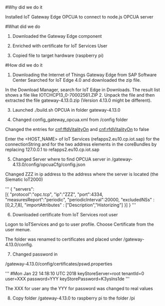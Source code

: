 #Why did we do it

Installed IoT Gateway Edge OPCUA to connect to node.js OPCUA server

#What did we do

1. Downloaded the Gateway Edge component

2. Enriched with certificate for IoT Services User

3. Copied file to target hardware (raspberry pi)

#How did we do it


1. Downloading the Internet of Things Gateway Edge from SAP Software Center
Searched for IoT Edge 4.0 and downloaded the zip file.

In the Download Manager, search for IoT Edge in Downloads. The result list shows a file like IOTCHCP13_0-70002561.ZIP
2. Unpack the file and then extracted the file gateway-4.13.0.zip (Version 4.13.0 might be different).

3. Launched ./build.sh OPCUA in folder gateway-4.13.0

4. Changed config_gateway_opcua.xml from /config folder

Changed the entries for <cnf:ffdVitalityOn> and <cnf:rfdVitalityOn> to false

Enter the <HOST_NAME> of IoT Services (refapps2.eu10.cp.iot.sap) for the connectionString and for the two address elements in the coreBundles by replacing 127.0.0.1 to refapps2.eu10.cp.iot.sap

5. Changed Server where to find OPCUA server in /gateway-4.13.0/config/opcuaCfg/config.json

Changed ZZZ in ip address to the address where the server is located (the Siematic IoT2000)

'''
{
	"servers":	
	[{
		"protocol":"opc.tcp",
		"ip":"ZZZ",
		"port":4334,
		"measuresReport":"periodic",
		"periodicInterval":20000,
		"excludedNSs" : [0,2,7,8],
		"importAttributes" : ["Description","Historizing"]
	}]
}
'''

6. Downloaded certificate from IoT Services root user

Logon to IoTServices and go to user profile. Choose Certificate <Download> from the user menue.

The folder was renamed to certificates and placed under /gateway-4.13.0/config. 

7. Changed password in 

/gateway-4.13.0/config/certificates/pswd.properties

'''
#Mon Jan 22 14:18:10 UTC 2018
keyStoreServer=root
tenantId=0
user=XXX
password=YYY
keyStorePassword=K3ysIns1de
'''

The XXX for user any the YYY for password was changed to real values

8. Copy folder /gateway-4.13.0 to raspberry pi to the folder /pi



